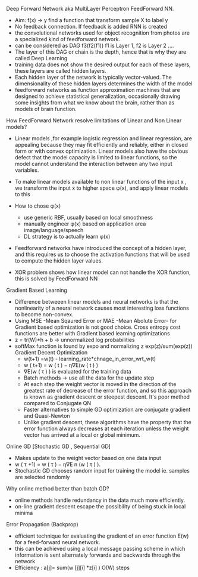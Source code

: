 Deep Forward Network aka MultiLayer Perceptron FeedForward NN.
* Aim: f(x) -> y find a function that transform sample X to label y
* No feedback connection. If feedback is added RNN is created
* the convolutional networks used for object recognition from photos are a specialized kind of feedforward network.
* can be considered as DAG f3(f2(f1)) f1 is Layer 1, f2 is Layer 2 ....
* The layer of this DAG or chain is the depth, hence that is why they are called Deep Learning
* training data does not show the desired output for each of these layers, these layers are called hidden layers.
* Each hidden layer of the network is typically vector-valued. The dimensionality of these hidden layers determines the width of the model
* feedforward networks as function approximation machines that are designed to achieve statistical generalization,
occasionally drawing some insights from what we know about the brain, rather than as models of brain function.

How FeedForward Network resolve limitations of Linear and Non Linear models?
* Linear models ,for example logistic regression and linear regression, are appealing because they may fit efficiently
and reliably, either in closed form or with convex optimization. Linear models also have the obvious defect that the model
capacity is limited to linear functions, so the model cannot understand the interaction between any two input variables.

* To make linear models available to non linear functions of the input x , we transform the input x to higher space  φ(x), and apply linear models to this
* How to chose φ(x) 
    * use generic RBF, usually based on local smoothness
    * manually engineer φ(x) based on application area image/language/speech
    * DL strategy is to actually learn φ(x)
* Feedforward networks have introduced the concept of a hidden layer, and this requires us to choose the activation functions that will
be used to compute the hidden layer values.
* XOR problem shows how linear model can not handle the XOR function, this is solved by FeedForward NN

Gradient Based Learning
* Difference betweeen linear models and neural networks is that the nonlinearity of a neural network causes most
 interesting loss functions to become non-convex.
 * Using MSE -Mean Sqaured Error or MAE -Mean Abolute Error- for Gradient based optimization is not good choice. Cross entropy cost functions are better with 
 Gradient based learning optimizations 
 * z = tr(W)*h + b -> unnormalized log probabilities
 * softMax function is found by expo and normalizing z exp(z)/sum(exp(z))
Gradient Decent Optimization 
    * w(t+1) =w(t) - learning_rate*chnage_in_error_wrt_w(t)
    * w ( t+1) = w ( t ) − η∇E(w ( t ) )
    * ∇E(w ( τ ) ) is evaluated for the training data
    * Batch methods -> use all the data for the update step 
    * At each step the weight vector is moved in the direction of the greatest rate of decrease of the error function,
and so this approach is known as gradient descent or steepest descent. It's poor method compared to Conjugate QN
    * Faster alternatives to simple GD optimization are conjugate gradient and Quasi-Newton
    * Unlike gradient descent, these algorithms have the property that the error function always decreases at 
    each iteration unless the weight vector has arrived at a local or global minimum.
    
Online GD [Stochastic GD , Sequential GD]
* Makes update to the weight vector based on one data input
* w ( τ +1) = w ( τ ) − η∇E n (w ( τ ) ).
* Stochastic GD chooses random input for training the model ie. samples are selected randomly 

Why online method better than batch GD? 
* online methods handle redundancy in the data much more efficiently.
* on-line gradient descent escape the possibility of being stuck in local minima

Error Propagation (Backprop)
* efficient technique for evaluating the gradient of an error function E(w) for a feed-forward neural network.
* this can be achieved using a local message passing scheme in which information is sent alternately forwards and backwards through the network
* Efficiency : a[j]= sum(w [j][i] *z[i] ) O(W) steps

